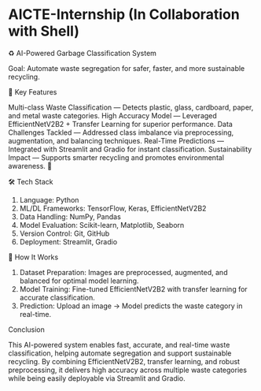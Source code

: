 # AICTE-Internship (In Collaboration with Shell)
♻ AI-Powered Garbage Classification System

Goal: Automate waste segregation for safer, faster, and more sustainable recycling.

🚀 Key Features

Multi-class Waste Classification — Detects plastic, glass, cardboard, paper, and metal waste categories.
High Accuracy Model — Leveraged EfficientNetV2B2 + Transfer Learning for superior performance.
Data Challenges Tackled — Addressed class imbalance via preprocessing, augmentation, and balancing techniques.
Real-Time Predictions — Integrated with Streamlit and Gradio for instant classification.
Sustainability Impact — Supports smarter recycling and promotes environmental awareness. 🌱

🛠 Tech Stack

1. Language: Python
2. ML/DL Frameworks: TensorFlow, Keras, EfficientNetV2B2
3. Data Handling: NumPy, Pandas
4. Model Evaluation: Scikit-learn, Matplotlib, Seaborn
5. Version Control: Git, GitHub
6. Deployment: Streamlit, Gradio

📌 How It Works

1. Dataset Preparation: Images are preprocessed, augmented, and balanced for optimal model learning.
2. Model Training: Fine-tuned EfficientNetV2B2 with transfer learning for accurate classification.
3. Prediction: Upload an image → Model predicts the waste category in real-time.

Conclusion

This AI-powered system enables fast, accurate, and real-time waste classification, helping automate segregation and support sustainable recycling. By combining EfficientNetV2B2, transfer learning, and robust preprocessing, it delivers high accuracy across multiple waste categories while being easily deployable via Streamlit and Gradio.

